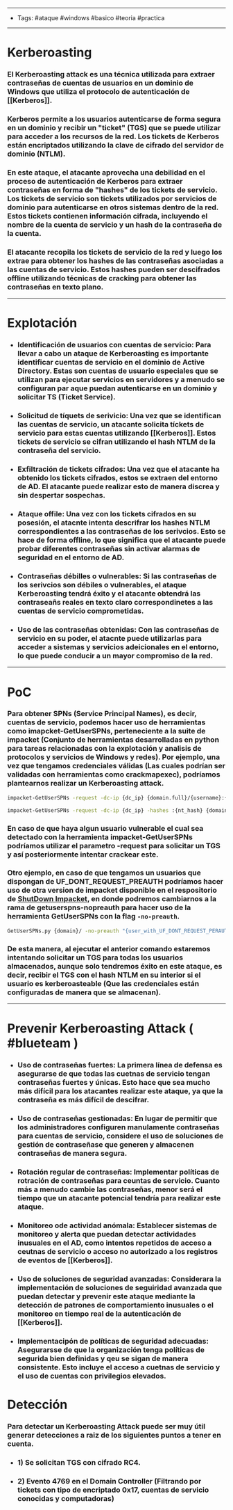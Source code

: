 -----
- Tags: #ataque #windows #basico #teoria #practica 
-----
# Kerberoasting 

### El **Kerberoasting** attack es una técnica utilizada para extraer contraseñas de cuentas de usuarios en un dominio de Windows que utiliza el protocolo de autenticación de [[Kerberos]].

### Kerberos permite a los usuarios autenticarse de forma segura en un dominio y recibir un "ticket" (TGS) que se puede utilizar para acceder a los recursos de la red. Los tickets de Kerberos están encriptados utilizando la clave de cifrado del servidor de dominio (NTLM). 

### En este ataque, el atacante aprovecha una debilidad en el proceso de autenticación de Kerberos para extraer contraseñas en forma de "hashes" de los tickets de servicio. Los tickets de servicio son tickets utilizados por servicios de dominio para autenticarse en otros sistemas dentro de la red. Estos tickets contienen información cifrada, incluyendo el nombre de la cuenta de servicio y un hash de la contraseña de la cuenta. 

### El atacante recopila los tickets de servicio de la red y luego los extrae para obtener los hashes de las contraseñas asociadas a las cuentas de servicio. Estos hashes pueden ser descifrados offline utilizando técnicas de cracking para obtener las contraseñas en texto plano. 

-----
# Explotación 

- ### **Identificación de usuarios con cuentas de servicio**: Para llevar a cabo un ataque de **Kerberoasting** es importante identificar cuentas de servicio en el dominio de Active Directory. Estas son cuentas de usuario especiales que se utilizan para ejecutar servicios en servidores y a menudo se configuran par aque puedan autenticarse en un dominio y solicitar TS (Ticket Service).

- ### **Solicitud de tíquets de serivicio**: Una vez que se identifican las cuentas de servicio, un atacante solicita tíckets de servicio para estas cuentas utilizando [[Kerberos]]. Estos tickets de servicio se cifran utilizando el hash **NTLM** de la contraseña del servicio.

- ### **Exfiltración de tickets cifrados**: Una vez que el atacante ha obtenido los tickets cifrados, estos se extraen del entorno de AD. El atacante puede realizar esto de manera discrea y sin despertar sospechas.

- ### **Ataque offile**: Una vez con los tickets cifrados en su posesión, el atacnte intenta descrifrar los hashes NTLM correspondientes a las contraseñas de los serivcios. Esto se hace de forma offline, lo que significa que el atacante puede probar diferentes contraseñas sin activar alarmas de seguridad en el entorno de AD.

- ### **Contraseñas débilles o vulnerables**: Si las contraseñas de los serivcios son débiles o vulnerables, el ataque **Kerberoasting** tendrá éxito y el atacante obtendrá las contraseañs reales en texto claro correspondinetes a las cuentas de servicio comprometidas.

- ### **Uso de las contraseñas obtenidas**: Con las contraseñas de servicio en su poder, el atacnte puede utilizarlas para acceder a sistemas y servicios adeicionales en el entorno, lo que puede conducir a un mayor compromiso de la red. 

-----
# PoC
### Para obtener SPNs (Service Principal Names), es decir, cuentas de servicio, podemos hacer uso de herramientas como **imapcket-GetUserSPNs**, perteneciente a la suite de impacket (Conjunto de herramientas desarrolladas en python para tareas relacionadas con la explotación y analisis de protocolos y servicios de Windows y redes). Por ejemplo, una vez que tengamos credenciales válidas (Las cuales podrían ser validadas con herramientas como **crackmapexec**), podríamos plantearnos realizar un **Kerberoasting attack**. 

```bash
impacket-GetUserSPNs -request -dc-ip {dc_ip} {domain.full}/{username}:{password} -outputfile hashes.kerberos

impacket-GetUserSPNs -request -dc-ip {dc_ip} -hashes :{nt_hash} {domain}/{username} -outputfile hashes.kerberos
```
### En caso de que haya algun usuario vulnerable el cual sea detectado con la herramienta **impacket-GetUserSPNs** podríamos utilizar el parametro **-request** para solicitar un **TGS** y así posteriormente intentar crackear este. 

### Otro ejemplo, en caso de que tengamos un usuarios que dispongan de **UF_DONT_REQUEST_PREAUTH** podríamos hacer uso de otra version de impacket disponible en el respositorio de [ShutDown Impacket](https://github.com/ShutdownRepo/impacket.git), en donde podremos cambiarnos a la rama de **getuserspns-nopreauth** para hacer uso de la herramienta **GetUserSPNs** con la flag `-no-preauth`. 

```bash
GetUserSPNs.py {domain}/ -no-preauth "{user_with_UF_DONT_REQUEST_PERAUTH=true}" -usersfile {users.txt} -dc-ip {ip} -request
```
### De esta manera, al ejecutar el anterior comando estaremos intentando solicitar un **TGS** para todas los usuarios almacenados, aunque solo tendremos éxito en este ataque, es decir, recibir el TGS con el hash NTLM en su interior si el usuario es kerberoasteable (Que las credenciales están configuradas de manera que se almacenan).

-----
# Prevenir Kerberoasting Attack ( #blueteam )

- ### **Uso de contraseñas fuertes**: La primera línea de defensa es asegurarse de que todas las cuetnas de servicio tengan contraseñas fuertes y únicas. Esto hace que sea mucho más difícil para los atacantes realizar este ataque, ya que la contraseña es más difícil de descifrar.
- ### **Uso de contraseñas gestionadas**: En lugar de permitir que los administradores configuren manulamente contraseñas para cuentas de servicio, considere el uso de soluciones de gestión de contraseñase que generen y almacenen contraseñas de manera segura.
- ### **Rotación regular de contraseñas**: Implementar políticas de rotración de contraseñas para ceuntas de servicio. Cuanto más a menudo cambie las contraseñas, menor será el tiempo que un atacante potencial tendría para realizar este ataque.
- ### **Monitoreo ode actividad anómala**: Establecer sistemas de monitoreo y alerta que puedan detectar actividades inusuales en el AD, como intentos repetidos de acceso a ceutnas de servicio o acceso no autorizado a los registros de eventos de [[Kerberos]].
- ### **Uso de soluciones de seguridad avanzadas**: Considerara la implementación de soluciones de seguiridad avanzada que puedan detectar y prevenir este ataque mediante la detección de patrones de comportamiento inusuales o el monitoreo en tiempo real de la autenticación de [[Kerberos]].
- ### **Implementacipón de políticas de seguridad adecuadas**: Asegurarsse de que la organización tenga políticas de segurida bien definidas y qeu se sigan de manera consistente. Esto incluye el acceso a cuetnas de servicio y el uso de cuentas con privilegios elevados.
# Detección
### Para detectar un **Kerberoasting Attack** puede ser muy útil generar detecciones a raiz de los siguientes puntos a tener en cuenta.

- ### **1)** Se solicitan **TGS** con **cifrado RC4**.
- ### **2)** Evento **4769** en el Domain Controller (Filtrando por tickets con tipo de encriptado **0x17**, cuentas de servicio conocidas y computadoras)